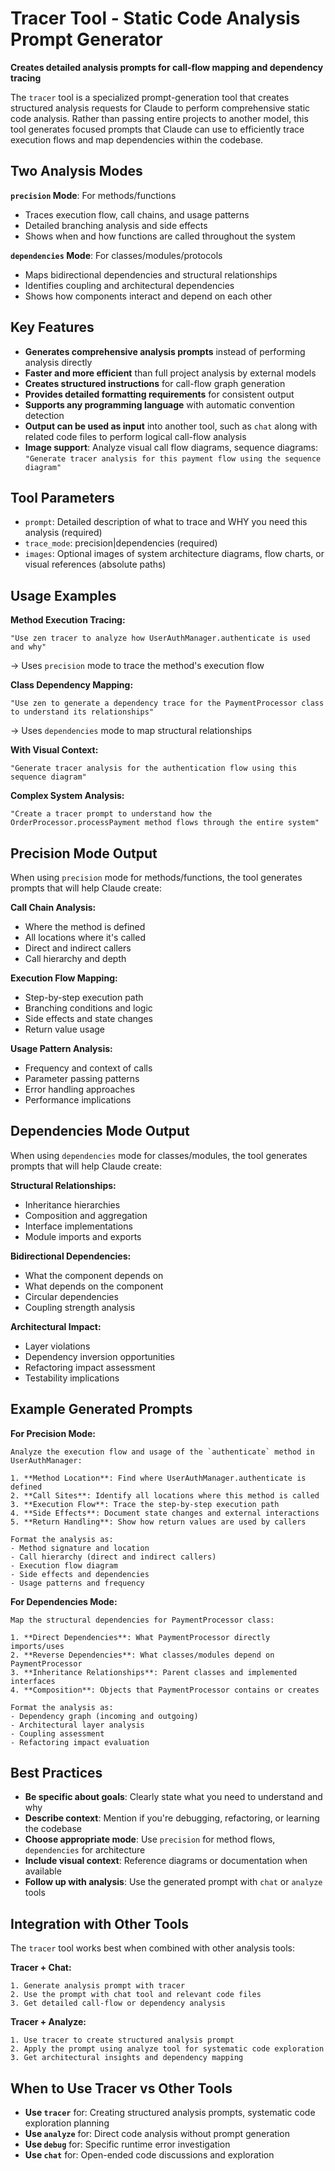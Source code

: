 # Tracer Tool - Static Code Analysis Prompt Generator

**Creates detailed analysis prompts for call-flow mapping and dependency tracing**

The `tracer` tool is a specialized prompt-generation tool that creates structured analysis requests for Claude to perform comprehensive static code analysis. Rather than passing entire projects to another model, this tool generates focused prompts that Claude can use to efficiently trace execution flows and map dependencies within the codebase.

## Two Analysis Modes

**`precision` Mode**: For methods/functions
- Traces execution flow, call chains, and usage patterns
- Detailed branching analysis and side effects
- Shows when and how functions are called throughout the system

**`dependencies` Mode**: For classes/modules/protocols
- Maps bidirectional dependencies and structural relationships
- Identifies coupling and architectural dependencies
- Shows how components interact and depend on each other

## Key Features

- **Generates comprehensive analysis prompts** instead of performing analysis directly
- **Faster and more efficient** than full project analysis by external models
- **Creates structured instructions** for call-flow graph generation
- **Provides detailed formatting requirements** for consistent output
- **Supports any programming language** with automatic convention detection
- **Output can be used as input** into another tool, such as `chat` along with related code files to perform logical call-flow analysis
- **Image support**: Analyze visual call flow diagrams, sequence diagrams: `"Generate tracer analysis for this payment flow using the sequence diagram"`

## Tool Parameters

- `prompt`: Detailed description of what to trace and WHY you need this analysis (required)
- `trace_mode`: precision|dependencies (required)
- `images`: Optional images of system architecture diagrams, flow charts, or visual references (absolute paths)

## Usage Examples

**Method Execution Tracing:**
```
"Use zen tracer to analyze how UserAuthManager.authenticate is used and why"
```
→ Uses `precision` mode to trace the method's execution flow

**Class Dependency Mapping:**
```
"Use zen to generate a dependency trace for the PaymentProcessor class to understand its relationships"
```
→ Uses `dependencies` mode to map structural relationships

**With Visual Context:**
```
"Generate tracer analysis for the authentication flow using this sequence diagram"
```

**Complex System Analysis:**
```
"Create a tracer prompt to understand how the OrderProcessor.processPayment method flows through the entire system"
```

## Precision Mode Output

When using `precision` mode for methods/functions, the tool generates prompts that will help Claude create:

**Call Chain Analysis:**
- Where the method is defined
- All locations where it's called
- Direct and indirect callers
- Call hierarchy and depth

**Execution Flow Mapping:**
- Step-by-step execution path
- Branching conditions and logic
- Side effects and state changes
- Return value usage

**Usage Pattern Analysis:**
- Frequency and context of calls
- Parameter passing patterns
- Error handling approaches
- Performance implications

## Dependencies Mode Output

When using `dependencies` mode for classes/modules, the tool generates prompts that will help Claude create:

**Structural Relationships:**
- Inheritance hierarchies
- Composition and aggregation
- Interface implementations
- Module imports and exports

**Bidirectional Dependencies:**
- What the component depends on
- What depends on the component
- Circular dependencies
- Coupling strength analysis

**Architectural Impact:**
- Layer violations
- Dependency inversion opportunities
- Refactoring impact assessment
- Testability implications

## Example Generated Prompts

**For Precision Mode:**
```
Analyze the execution flow and usage of the `authenticate` method in UserAuthManager:

1. **Method Location**: Find where UserAuthManager.authenticate is defined
2. **Call Sites**: Identify all locations where this method is called
3. **Execution Flow**: Trace the step-by-step execution path
4. **Side Effects**: Document state changes and external interactions
5. **Return Handling**: Show how return values are used by callers

Format the analysis as:
- Method signature and location
- Call hierarchy (direct and indirect callers)
- Execution flow diagram
- Side effects and dependencies
- Usage patterns and frequency
```

**For Dependencies Mode:**
```
Map the structural dependencies for PaymentProcessor class:

1. **Direct Dependencies**: What PaymentProcessor directly imports/uses
2. **Reverse Dependencies**: What classes/modules depend on PaymentProcessor
3. **Inheritance Relationships**: Parent classes and implemented interfaces
4. **Composition**: Objects that PaymentProcessor contains or creates

Format the analysis as:
- Dependency graph (incoming and outgoing)
- Architectural layer analysis
- Coupling assessment
- Refactoring impact evaluation
```

## Best Practices

- **Be specific about goals**: Clearly state what you need to understand and why
- **Describe context**: Mention if you're debugging, refactoring, or learning the codebase
- **Choose appropriate mode**: Use `precision` for method flows, `dependencies` for architecture
- **Include visual context**: Reference diagrams or documentation when available
- **Follow up with analysis**: Use the generated prompt with `chat` or `analyze` tools

## Integration with Other Tools

The `tracer` tool works best when combined with other analysis tools:

**Tracer + Chat:**
```
1. Generate analysis prompt with tracer
2. Use the prompt with chat tool and relevant code files
3. Get detailed call-flow or dependency analysis
```

**Tracer + Analyze:**
```
1. Use tracer to create structured analysis prompt
2. Apply the prompt using analyze tool for systematic code exploration
3. Get architectural insights and dependency mapping
```

## When to Use Tracer vs Other Tools

- **Use `tracer`** for: Creating structured analysis prompts, systematic code exploration planning
- **Use `analyze`** for: Direct code analysis without prompt generation
- **Use `debug`** for: Specific runtime error investigation
- **Use `chat`** for: Open-ended code discussions and exploration
